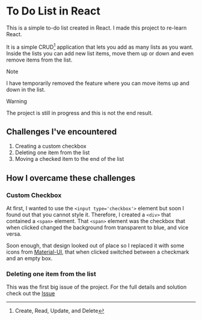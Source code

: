 # To Do List in React

This is a simple to-do list created in React. I made this project to re-learn React.

It is a simple CRUD[^1] application that lets you add as many lists as you want. Inside the lists you can add new list items, move them up or down and even remove items from the list.

> [!NOTE]
> I have temporarily removed the feature where you can move items up and down in the list. 

> [!WARNING]
> The project is still in progress and this is not the end result.

## Challenges I've encountered

1. Creating a custom checkbox
2. Deleting one item from the list
3. Moving a checked item to the end of the list



## How I overcame these challenges

### Custom Checkbox

At first, I wanted to use the `<input type='checkbox'>` element but soon I found out that you cannot style it. Therefore, I created a  `<div>` that contained a `<span>` element. That `<span>` element was the checkbox that when clicked changed the background from transparent to blue, and vice versa.

Soon enough, that design looked out of place so I replaced it with some icons from [Material-UI](https://mui.com/material-ui/material-icons/), that when clicked switched between a checkmark and an empty box.

### Deleting one item from the list

This was the first big issue of the project. For the full details and solution check out the [Issue](https://github.com/alin1k/React-ToDoList/issues/1)




[^1]: Create, Read, Update, and Delete

